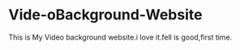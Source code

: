 # Vide-oBackground-Website

This is My Video background website.i love it.fell is good,first time. 
